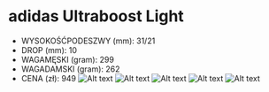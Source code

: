 # adidas Ultraboost Light
- WYSOKOŚĆPODESZWY (mm): 31/21
- DROP (mm): 10
- WAGAMĘSKI (gram): 299
- WAGADAMSKI (gram): 262
- CENA (zł): 949
![Alt text](https://blogger.googleusercontent.com/img/b/R29vZ2xl/AVvXsEitjAWSNZCDakuHO7NwxeVAYd74uxpiGyxNXKamZjVjVi8emh-JB7ONhNns4a5KvRJ27FZT1BTbyz5eHlYyQgkjzauisazSOyAvZrxX6Ubg3anY0jnwz0fRNLUl3qqX66QIIBBDv_Vf4fy2NOlwR4rMylD_Haqah04likvLBpM3wS91t0pwXBTqJaLl0A/s4032/Adidas)
![Alt text](https://footwearnews.com/wp-content/uploads/2023/02/Ultraboost_Light_Running_Shoes_White_HQ6351_01_standard-e1677164948948.jpg)
![Alt text](https://www.si.com/.image/t_share/MTk3MjIzMjE1NDEwNDU1NjM1/adidas-ultraboost-light-23--mens.png)
![Alt text](https://images.prismic.io/sportsshoesprod/732c2c21-da0e-498a-8603-563a9bec5409_adidas-ultraboost-light-article1.jpg?auto=compress,format)
![Alt text](https://images.prismic.io/sportsshoesprod/5d146148-2b43-4781-8881-4c263d13e146_adidas-ultraboost-light-article3.jpg?auto=compress,format)
